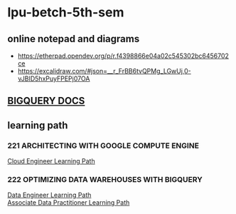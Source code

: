 # lpu-betch-5th-sem
## online notepad and diagrams
- https://etherpad.opendev.org/p/r.f4398866e04a02c545302bc6456702ce
- https://excalidraw.com/#json=__r_FrBB6tvQPMg_LGwUj,0-vJBID5hxPuyFPEPj07OA
## [BIGQUERY DOCS](https://cloud.google.com/bigquery/docs/introduction)
## learning path 
### 221 ARCHITECTING WITH GOOGLE COMPUTE ENGINE  
[Cloud Engineer Learning Path](https://www.cloudskillsboost.google/paths/11)   
### 222 OPTIMIZING DATA WAREHOUSES WITH BIGQUERY  
[Data Engineer Learning Path](https://www.cloudskillsboost.google/paths/16)  
[Associate Data Practitioner Learning Path](https://www.cloudskillsboost.google/paths/1336
)  

